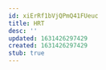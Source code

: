```yaml
---
id: xiErRf1bVjQPmQ41FUeuc
title: HRT
desc: ''
updated: 1631426297429
created: 1631426297429
stub: true
---
```


